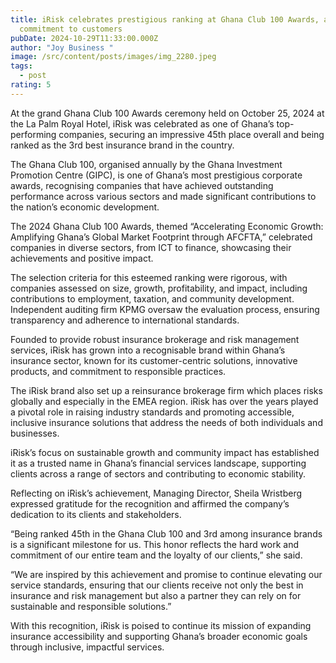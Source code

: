 ```yaml
---
title: iRisk celebrates prestigious ranking at Ghana Club 100 Awards, affirms
  commitment to customers
pubDate: 2024-10-29T11:33:00.000Z
author: "Joy Business "
image: /src/content/posts/images/img_2280.jpeg
tags:
  - post
rating: 5
---
```

At the grand Ghana Club 100 Awards ceremony held on October 25, 2024 at the La Palm Royal Hotel, iRisk was celebrated as one of Ghana’s top-performing companies, securing an impressive 45th place overall and being ranked as the 3rd best insurance brand in the country.

The Ghana Club 100, organised annually by the Ghana Investment Promotion Centre (GIPC), is one of Ghana’s most prestigious corporate awards, recognising companies that have achieved outstanding performance across various sectors and made significant contributions to the nation’s economic development.

The 2024 Ghana Club 100 Awards, themed “Accelerating Economic Growth: Amplifying Ghana’s Global Market Footprint through AFCFTA,” celebrated companies in diverse sectors, from ICT to finance, showcasing their achievements and positive impact.

The selection criteria for this esteemed ranking were rigorous, with companies assessed on size, growth, profitability, and impact, including contributions to employment, taxation, and community development. Independent auditing firm KPMG oversaw the evaluation process, ensuring transparency and adherence to international standards.

Founded to provide robust insurance brokerage and risk management services, iRisk has grown into a recognisable brand within Ghana’s insurance sector, known for its customer-centric solutions, innovative products, and commitment to responsible practices.



The iRisk brand also set up a reinsurance brokerage firm which places risks globally and especially in the EMEA region. iRisk has over the years played a pivotal role in raising industry standards and promoting accessible, inclusive insurance solutions that address the needs of both individuals and businesses.

iRisk’s focus on sustainable growth and community impact has established it as a trusted name in Ghana’s financial services landscape, supporting clients across a range of sectors and contributing to economic stability.

Reflecting on iRisk’s achievement, Managing Director, Sheila Wristberg expressed gratitude for the recognition and affirmed the company’s dedication to its clients and stakeholders.

“Being ranked 45th in the Ghana Club 100 and 3rd among insurance brands is a significant milestone for us. This honor reflects the hard work and commitment of our entire team and the loyalty of our clients,” she said.



“We are inspired by this achievement and promise to continue elevating our service standards, ensuring that our clients receive not only the best in insurance and risk management but also a partner they can rely on for sustainable and responsible solutions.”

With this recognition, iRisk is poised to continue its mission of expanding insurance accessibility and supporting Ghana’s broader economic goals through inclusive, impactful services.
